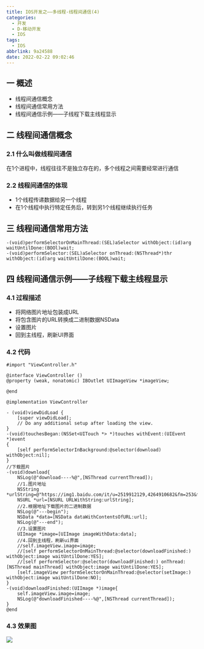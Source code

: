 ```yaml
---
title: IOS开发之——多线程-线程间通信(4)
categories:
  - 开发
  - D-移动开发
  - IOS
tags:
  - IOS
abbrlink: 9a24588
date: 2022-02-22 09:02:46
---
```

## 一 概述

* 线程间通信概念
* 线程间通信常用方法
* 线程间通信示例——子线程下载主线程显示

<!--more-->

## 二 线程间通信概念

### 2.1 什么叫做线程间通信

在1个进程中，线程往往不是独立存在的，多个线程之间需要经常进行通信

### 2.2 线程间通信的体现

* 1个线程传递数据给另一个线程
* 在1个线程中执行特定任务后，转到另1个线程继续执行任务

## 三 线程间通信常用方法

```
-(void)performSelectorOnMainThread:(SEL)aSelector withObject:(id)arg waitUntilDone:(BOOl)wait;
-(void)performSelector:(SEL)aSelector onThread:(NSThread*)thr withObject:(id)arg waitUntilDone:(BOOL)wait;
```

## 四 线程间通信示例——子线程下载主线程显示

### 4.1 过程描述

* 将网络图片地址包装成URL
* 将包含图片的URL转换成二进制数据NSData
* 设置图片
* 回到主线程，刷新UI界面

### 4.2 代码

```
#import "ViewController.h"

@interface ViewController ()
@property (weak, nonatomic) IBOutlet UIImageView *imageView;

@end

@implementation ViewController

- (void)viewDidLoad {
    [super viewDidLoad];
    // Do any additional setup after loading the view.
}
-(void)touchesBegan:(NSSet<UITouch *> *)touches withEvent:(UIEvent *)event
{
    [self performSelectorInBackground:@selector(download) withObject:nil];
}
//下载图片
-(void)download{
    NSLog(@"download----%@",[NSThread currentThread]);
    //1.图片地址
    NSString *urlString=@"https://img1.baidu.com/it/u=2519912129,4264910682&fm=253&fmt=auto&app=138&f=JPEG";
    NSURL *url=[NSURL URLWithString:urlString];
    //2.根据地址下载图片的二进制数据
    NSLog(@"---begin");
    NSData *data=[NSData dataWithContentsOfURL:url];
    NSLog(@"---end");
    //3.设置图片
    UIImage *image=[UIImage imageWithData:data];
    //4.回到主线程，刷新ui界面
    //self.imageView.image=image;
    //[self performSelectorOnMainThread:@selector(downloadFinished:) withObject:image waitUntilDone:YES];
    //[self performSelector:@selector(downloadFinished:) onThread:[NSThread mainThread] withObject:image waitUntilDone:YES];
    [self.imageView performSelectorOnMainThread:@selector(setImage:) withObject:image waitUntilDone:NO];
}
-(void)downloadFinished:(UIImage *)image{
    self.imageView.image=image;
    NSLog(@"downloadFinished----%@",[NSThread currentThread]);
}
@end
```

### 4.3 效果图

![][1]


[1]:https://raw.githubusercontent.com/PGzxc/CDN/master/blog-ios/ios-thread-communite-sample.gif